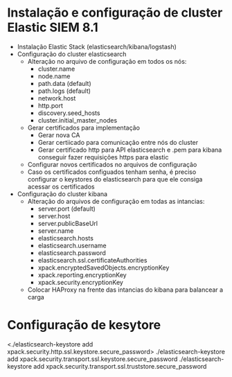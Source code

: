 # Instalação e configuração de cluster Elastic SIEM 8.1

- Instalação Elastic Stack (elasticsearch/kibana/logstash)
- Configuração do cluster elasticsearch
  - Alteração no arquivo de configuração em todos os nós:
      -  cluster.name
      -  node.name
      -  path.data (default)
      -  path.logs (default)
      -  network.host
      -  http.port
      -  discovery.seed_hosts
      -  cluster.initial_master_nodes
   - Gerar certificados para implementação
      -  Gerar nova CA
      -  Gerar certiicado para comunicação entre nós do cluster
      -  Gerar certificado http para API elasticsearch e .pem para kibana conseguir fazer requisições https para elastic
    - Configurar novos certificados no arquivos de configuração
    - Caso os certificados configuados tenham senha, é preciso configurar o keystores do elasticsearch para que ele consiga acessar os certificados
- Configuração do cluster kibana
  - Alteração do arquivos de configuração em todas as intancias:
      - server.port (default)
      - server.host
      - server.publicBaseUrl
      - server.name
      - elasticsearch.hosts
      - elasticsearch.username
      - elasticsearch.password
      - elasticsearch.ssl.certificateAuthorities
      - xpack.encryptedSavedObjects.encryptionKey
      - xpack.reporting.encryptionKey
      - xpack.security.encryptionKey
   - Colocar HAProxy na frente das intancias do kibana para balancear a carga
  
# Configuração de kesytore 

<./elasticsearch-keystore add xpack.security.http.ssl.keystore.secure_password>
./elasticsearch-keystore add xpack.security.transport.ssl.keystore.secure_password
./elasticsearch-keystore add xpack.security.transport.ssl.truststore.secure_password
